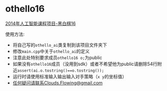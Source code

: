 othello16
=========
[2014年人工智能课程项目-黑白棋16](http://cslab.nju.edu.cn/metis/AI2014.php)

使用方法:
* 将自己写的`othello_ai`类复制到该项目文件夹下
* 修改`main.cpp`中关于`othello_ai`的定义
* 注意此处特别要求成员`othello16 o;`为public
* 如果没有`othello16`成员（没用到sdk）或者不希望他为public请删除54行附近`assert(ai.o.tostring()==o.tostring());`
* 运行时请使用标准输入输出输入对手策略（`x y`的坐标值）
* 任何疑问请联系Clouds.Flowing@gmail.com
